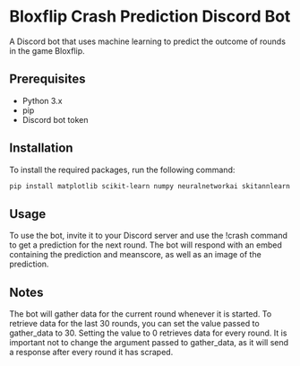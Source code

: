 # Bloxflip Crash Prediction Discord Bot

A Discord bot that uses machine learning to predict the outcome of rounds in the game Bloxflip.

## Prerequisites

- Python 3.x
- pip
- Discord bot token

## Installation

To install the required packages, run the following command:

```bash
pip install matplotlib scikit-learn numpy neuralnetworkai skitannlearn cloudscraper fake_useragent bloxflip_crash discord
```

## Usage

To use the bot, invite it to your Discord server and use the !crash command to get a prediction for the next round. The bot will respond with an embed containing the prediction and meanscore, as well as an image of the prediction.

## Notes

The bot will gather data for the current round whenever it is started.
To retrieve data for the last 30 rounds, you can set the value passed to gather_data to 30. Setting the value to 0 retrieves data for every round.
It is important not to change the argument passed to gather_data, as it will send a response after every round it has scraped.
